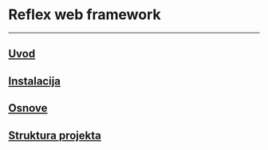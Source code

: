 
# Reflex web framework

----------------------

## [Uvod](01_uvod.md)

## [Instalacija](02_install.md)

## [Osnove](03_basic.md)

## [Struktura projekta](04_project_structure.md)
